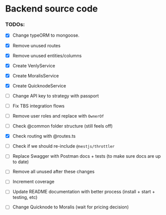 # Backend source code

### TODOs:

- [x] Change typeORM to mongoose.
- [x] Remove unused routes
- [x] Remove unused entities/columns
- [x] Create VenlyService
- [x] Create MoralisService
- [x] Create QuicknodeService
- [ ] Change API key to strategy with passport
- [ ] Fix TBS integration flows
- [ ] Remove user roles and replace with `OwnerOf`
- [ ] Check @common folder structure (still feels off)
- [x] Check routing with @routes.ts
- [ ] Check if we should re-include `@nestjs/throttler`
- [ ] Replace Swagger with Postman docs + tests (to make sure docs are up to date)
- [ ] Remove all unused after these changes
- [ ] Increment coverage
- [ ] Update README documentation with better process (install + start + testing, etc)
- [ ] Change Quicknode to Moralis (wait for pricing decision)


